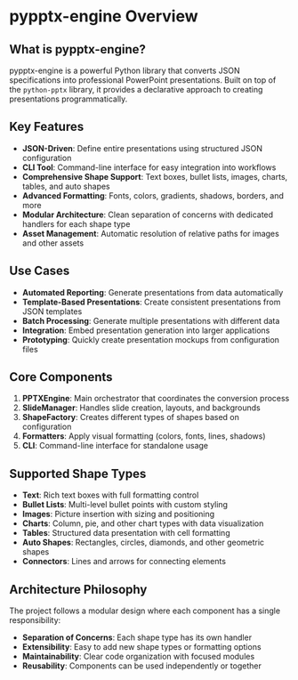 # pypptx-engine Overview

## What is pypptx-engine?

pypptx-engine is a powerful Python library that converts JSON specifications into professional PowerPoint presentations. Built on top of the `python-pptx` library, it provides a declarative approach to creating presentations programmatically.

## Key Features

- **JSON-Driven**: Define entire presentations using structured JSON configuration
- **CLI Tool**: Command-line interface for easy integration into workflows
- **Comprehensive Shape Support**: Text boxes, bullet lists, images, charts, tables, and auto shapes
- **Advanced Formatting**: Fonts, colors, gradients, shadows, borders, and more
- **Modular Architecture**: Clean separation of concerns with dedicated handlers for each shape type
- **Asset Management**: Automatic resolution of relative paths for images and other assets

## Use Cases

- **Automated Reporting**: Generate presentations from data automatically
- **Template-Based Presentations**: Create consistent presentations from JSON templates
- **Batch Processing**: Generate multiple presentations with different data
- **Integration**: Embed presentation generation into larger applications
- **Prototyping**: Quickly create presentation mockups from configuration files

## Core Components

1. **PPTXEngine**: Main orchestrator that coordinates the conversion process
2. **SlideManager**: Handles slide creation, layouts, and backgrounds
3. **ShapeFactory**: Creates different types of shapes based on configuration
4. **Formatters**: Apply visual formatting (colors, fonts, lines, shadows)
5. **CLI**: Command-line interface for standalone usage

## Supported Shape Types

- **Text**: Rich text boxes with full formatting control
- **Bullet Lists**: Multi-level bullet points with custom styling
- **Images**: Picture insertion with sizing and positioning
- **Charts**: Column, pie, and other chart types with data visualization
- **Tables**: Structured data presentation with cell formatting
- **Auto Shapes**: Rectangles, circles, diamonds, and other geometric shapes
- **Connectors**: Lines and arrows for connecting elements

## Architecture Philosophy

The project follows a modular design where each component has a single responsibility:
- **Separation of Concerns**: Each shape type has its own handler
- **Extensibility**: Easy to add new shape types or formatting options
- **Maintainability**: Clear code organization with focused modules
- **Reusability**: Components can be used independently or together